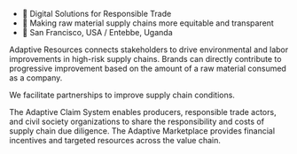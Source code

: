 - 🌱 Digital Solutions for Responsible Trade
- 🔗 Making raw material supply chains more equitable and transparent
- 📍 San Francisco, USA / Entebbe, Uganda

Adaptive Resources connects stakeholders to drive environmental and labor improvements in high-risk supply chains. Brands can directly contribute to progressive improvement based on the amount of a raw material consumed as a company.

We facilitate partnerships to improve supply chain conditions. 

The Adaptive Claim System enables producers, responsible trade actors, and civil society organizations to share the responsibility and costs of supply chain due diligence. The Adaptive Marketplace provides financial incentives and targeted resources across the value chain.
